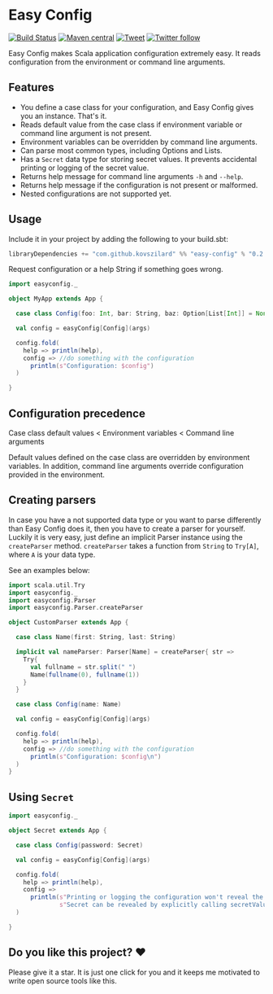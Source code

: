 # Easy Config
[![Build Status](https://travis-ci.org/kovszilard/easy-config.svg?branch=master)](https://travis-ci.org/kovszilard/easy-config)
[![Maven central](https://img.shields.io/maven-central/v/com.github.kovszilard/easy-config_2.12)](https://search.maven.org/search?q=com.github.kovszilard.easy-config)
[![Tweet](https://img.shields.io/twitter/url?style=social&url=https%3A%2F%2Fgithub.com%2Fkovszilard%2Feasy-config)](https://twitter.com/intent/tweet?text=Wow:&url=https%3A%2F%2Fgithub.com%2Fkovszilard%2Feasy-config)
[![Twitter follow](https://img.shields.io/twitter/follow/kovszilard?style=social)](https://twitter.com/intent/follow?screen_name=kovszilard)

Easy Config makes Scala application configuration extremely easy. It reads configuration from the environment or command line arguments.

## Features

* You define a case class for your configuration, and Easy Config gives you an instance. That's it.
* Reads default value from the case class if environment variable or command line argument is not present.
* Environment variables can be overridden by command line arguments.
* Can parse most common types, including Options and Lists.
* Has a `Secret` data type for storing secret values. It prevents accidental printing or logging of the secret value.
* Returns help message for command line arguments `-h` and `--help`.
* Returns help message if the configuration is not present or malformed.
* Nested configurations are not supported yet.


## Usage

Include it in your project by adding the following to your build.sbt:

```scala
libraryDependencies += "com.github.kovszilard" %% "easy-config" % "0.2.1"
```

Request configuration or a help String if something goes wrong.

```scala
import easyconfig._

object MyApp extends App {

  case class Config(foo: Int, bar: String, baz: Option[List[Int]] = None)

  val config = easyConfig[Config](args)

  config.fold(
    help => println(help),
    config => //do something with the configuration
      println(s"Configuration: $config")
  )

}
```
## Configuration precedence

Case class default values < Environment variables < Command line arguments

Default values defined on the case class are overridden by environment variables. In addition, command line arguments override configuration provided in the environment.

## Creating parsers

In case you have a not supported data type or you want to parse differently than Easy Config does it, then you have to create a parser for yourself. Luckily it is very easy, just define an implicit Parser instance using the `createParser` method. `createParser` takes a function from `String` to `Try[A]`, where `A` is your data type.

See an examples below:

```scala
import scala.util.Try
import easyconfig._
import easyconfig.Parser
import easyconfig.Parser.createParser

object CustomParser extends App {

  case class Name(first: String, last: String)

  implicit val nameParser: Parser[Name] = createParser{ str =>
    Try{
      val fullname = str.split(" ")
      Name(fullname(0), fullname(1))
    }
  }

  case class Config(name: Name)

  val config = easyConfig[Config](args)

  config.fold(
    help => println(help),
    config => //do something with the configuration
      println(s"Configuration: $config\n")
  )
}
```

## Using `Secret`

```scala
import easyconfig._

object Secret extends App {

  case class Config(password: Secret)

  val config = easyConfig[Config](args)

  config.fold(
    help => println(help),
    config =>
      println(s"Printing or logging the configuration won't reveal the secret: $config\n" +
              s"Secret can be revealed by explicitly calling secretValue: ${config.password.secretValue}")
  )

}

```

## Do you like this project? ❤️

Please give it a star. It is just one click for you and it keeps me motivated to write open source tools like this.
